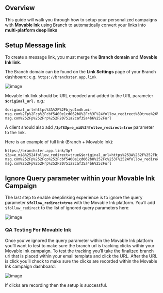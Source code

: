 ## Overview

This guide will walk you through how to setup your personalized campaigns with **[Movable Ink](https://movableink.com)** using Branch to automatically convert your links into **multi-platform deep links**

## Setup Message link

To create a message link, you must merge the **Branch domain** and **Movable Ink link**.

The Branch domain can be found on the **Link Settings** page of your Branch dashboard; e.g. `https://branchster.app.link`

![image](/_assets/img/pages/email/movable-ink/movable-ink-messages1.png)

Movable Ink link should be URL encoded and added to the URL parameter **`$original_url.`** e.g.:
```
$original_url=https%3A%2F%2Fbjyd1mdh.mi-msg.com%2Fp%2Fcp%2Fcbf5400e1cd062b8%2Fc%3F%24follow_redirect%3Dtrue%26%24deep_link%3Dtrue%26url%3Dhttps%253A%252F%252Fbjyd1mdh.mi-msg.com%252Fp%252Frp%252F20751a2caf35a4b6%252Furl
```

A client should also add **`/3p?$3p=e_mi&%24follow_redirect=true`** parameter to the link.

Here is an example of full link (Branch + Movable Ink):

```
https://branchster.app.link/3p?$3p=e_mi&%2524follow_redirect=true&$original_url=https%253A%252F%252Fbjyd1mdh.mi-msg.com%252Fp%252Fcp%252Fcbf5400e1cd062b8%252Fc%253F%2524follow_redirect%253Dtrue%2526%2524deep_link%253Dtrue%2526url%253Dhttps%253A%252F%252Fbjyd1mdh.mi-msg.com%252Fp%252Frp%252F20751a2caf35a4b6%252Furl
```

## Ignore Query parameter within your Movable Ink Campaign

The last step to enable deeplinking experience is to ignore the query parameter **`$follow_redirect=true`** with the Movable Ink platform.  You’ll add `$follow_redirect` to the list of ignored query parameters here:

![image](/_assets/img/pages/email/movable-ink/movable-ink-messages2.png)

### QA Testing For Movable Ink

Once you’ve ignored the query parameter within the Movable Ink platform you’ll want to test to make sure the branch url is tracking clicks within your Movable Ink campaign. To test the tracking you’ll take the finalized branch url that is placed within your email template and click the URL.  After the URL is click you’ll check to make sure the clicks are recorded within the Movable Ink campaign dashboard:

![image](/_assets/img/pages/email/movable-ink/movable-ink-messages3.png)

If clicks are recording then the setup is successful.
